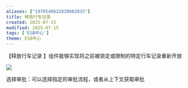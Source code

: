 ```yaml
---
aliases: ["1970548632830002035"]
title: 释放行车记录
created: 2025-07-15
modified: 2025-07-15
tags: ['ESB中心']
theme: ESB中心
---
```


【释放行车记录 】组件能够实现将之前被锁定或限制的特定行车记录重新开放

![](c3d755e84edde394970fd726ce66cd4a.jpg)

选择审批：可以选择指定的审批流程，或者从上下文获取审批